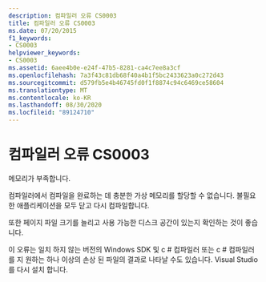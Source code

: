 ```yaml
---
description: 컴파일러 오류 CS0003
title: 컴파일러 오류 CS0003
ms.date: 07/20/2015
f1_keywords:
- CS0003
helpviewer_keywords:
- CS0003
ms.assetid: 6aee4b0e-e24f-47b5-8281-ca4c7ee8a3cf
ms.openlocfilehash: 7a3f43c81db68f40a4b1f5bc2433623a0c272d43
ms.sourcegitcommit: d579fb5e4b46745fd0f1f8874c94c6469ce58604
ms.translationtype: MT
ms.contentlocale: ko-KR
ms.lasthandoff: 08/30/2020
ms.locfileid: "89124710"
---
```

# <a name="compiler-error-cs0003"></a>컴파일러 오류 CS0003
메모리가 부족합니다.  
  
 컴파일러에서 컴파일을 완료하는 데 충분한 가상 메모리를 할당할 수 없습니다. 불필요한 애플리케이션을 모두 닫고 다시 컴파일합니다.  
  
 또한 페이지 파일 크기를 늘리고 사용 가능한 디스크 공간이 있는지 확인하는 것이 좋습니다.  
  
 이 오류는 일치 하지 않는 버전의 Windows SDK 및 c # 컴파일러 또는 c # 컴파일러를 지 원하는 하나 이상의 손상 된 파일의 결과로 나타날 수도 있습니다. Visual Studio를 다시 설치 합니다.
